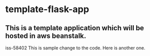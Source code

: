 # template-flask-app

## This is a template application which will be hosted in aws beanstalk. 
iss-58402
This is sample change to the code.
Here is another one.
